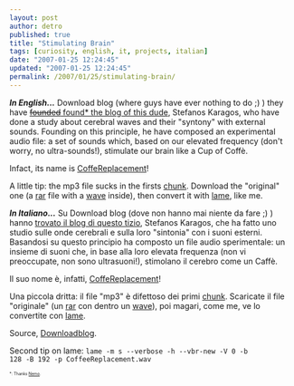 ```yaml
---
layout: post
author: detro
published: true
title: "Stimulating Brain"
tags: [curiosity, english, it, projects, italian]
date: "2007-01-25 12:24:45"
updated: "2007-01-25 12:24:45"
permalink: /2007/01/25/stimulating-brain/
---
```


<strong><em>In English...</em></strong>
Download blog (where guys have ever nothing to do ;) ) they have <a href="http://anabubula.com/node/26"><del datetime="2007-01-25T16:26:32+00:00">founded</del> found* the blog of this dude</a>, Stefanos Karagos, who have done a study about cerebral waves and their "syntony" with external sounds. Founding on this principle, he have composed an experimental audio file: a set of sounds which, based on our elevated frequency (don't worry, no ultra-sounds!), stimulate our brain like a Cup of Coffè.

Infact, its name is <a href="http://www.mediafire.com/?cwn3mjtinem">CoffeReplacement</a>!


A little tip: the mp3 file sucks in the firsts <a href="http://en.wikipedia.org/wiki/Chunk">chunk</a>. Download the "original" one (a <a href="http://en.wikipedia.org/wiki/Rar">rar</a> file with a <a href="http://en.wikipedia.org/wiki/Wave">wave</a> inside), then convert it with <a href="http://en.wikipedia.org/wiki/Lame">lame</a>, like me.

<strong><em>In Italiano...</em></strong>
Su Download blog (dove non hanno mai niente da fare ;) ) hanno <a href="http://anabubula.com/node/26">trovato il blog di questo tizio</a>, Stefanos Karagos, che ha fatto uno studio sulle onde cerebrali e sulla loro "sintonia" con i suoni esterni. Basandosi su questo principio ha composto un file audio sperimentale: un insieme di suoni che, in base alla loro elevata frequenza (non vi preoccupate, non sono ultrasuoni!), stimolano il cerebro come un Caffè.

Il suo nome è, infatti, <a href="http://www.mediafire.com/?cwn3mjtinem">CoffeReplacement</a>!

Una piccola dritta: il file "mp3" è difettoso dei primi <a href="http://en.wikipedia.org/wiki/Chunk">chunk</a>. Scaricate il file "originale" (un <a href="http://en.wikipedia.org/wiki/Rar">rar</a> con dentro un <a href="http://en.wikipedia.org/wiki/Wave">wave</a>), poi magari, come me, ve lo convertite con <a href="http://en.wikipedia.org/wiki/Lame">lame</a>.

Source, <a href="http://www.downloadblog.it/post/3242/lenergia-del-caffe-nel-suono-di-un-mp3">Downloadblog</a>.

Second tip on lame:
<code>lame -m s --verbose -h --vbr-new -V 0 -b 128 -B 192 -p CoffeeReplacement.wav</code>

<span style="font-size: 7px">*: Thanks <a href="http://blog.neminis.org/">Nemo</a>.</span>
